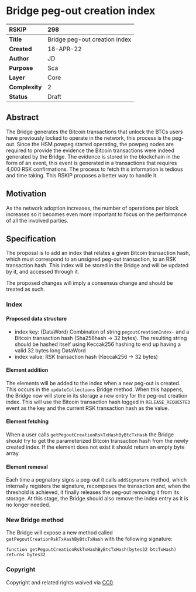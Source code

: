 # Bridge peg-out creation index

|RSKIP          | 298                           |
| :------------ |:------------------------------|
|**Title**      | Bridge peg-out creation index |
|**Created**    | 18-APR-22                     |
|**Author**     | JD                            |
|**Purpose**    | Sca                           |
|**Layer**      | Core                          |
|**Complexity** | 2                             |
|**Status**     | Draft                         |

## Abstract

The Bridge generates the Bitcoin transactions that unlock the BTCs users have previously locked to operate in the network, this process is the peg-out.
Since the HSM powpeg started operating, the powpeg nodes are required to provide the evidence the Bitcoin transactions were indeed generated by the Bridge.
The evidence is stored in the blockchain in the form of an event, this event is generated in a transactions that requires 4,000 RSK confirmations.
The process to fetch this information is tedious and time taking.
This RSKIP proposes a better way to handle it.

## Motivation

As the network adoption increases, the number of operations per block increases so it becomes even more important to focus on the performance of all the involved parties.

## Specification

The proposal is to add an index that relates a given Bitcoin transaction hash, which must correspond to an unsigned peg-out transaction, to an RSK transaction hash.
This index will be stored in the Bridge and will be updated by it, and accessed through it.

The proposed changes will imply a consensus change and should be treated as such.

### Index

#### Proposed data structure

- index key: (DataWord) Combinaton of string `pegoutCreationIndex-` and a Bitcoin transaction hash (Sha256hash -> 32 bytes). The resulting string should be hashed itself using Keccak256 hashing to end up having a valid 32 bytes long DataWord
- index value: RSK transaction hash (Keccak256 -> 32 bytes)

#### Element addition

The elements will be added to the index when a new peg-out is created. This occurs in the `updateCollections` Bridge method.
When this happens, the Bridge now will store in its storage a new entry for the peg-out creation index. This will use the Bitcoin transaction hash logged in `RELEASE_REQUESTED` event as the key and the current RSK transaction hash as the value.

#### Element fetching

When a user calls `getPegoutCreationRskTxHashByBtcTxHash` the Bridge should try to get the parameterized Bitcoin transaction hash from the newly created index.
If the element does not exist it should return an empty byte array.

#### Element removal

Each time a pegnatory signs a peg-out it calls `addSignature` method, which internally registers the signature, recomposes the transaction and, when the threshold is achieved, it finally releases the peg-out removing it from its storage.
At this stage, the Bridge should also remove the index entry as it is no longer needed.

### New Bridge method

The Bridge will expose a new method called `getPegoutCreationRskTxHashByBtcTxHash` with the following signature:

```
function getPegoutCreationRskTxHashByBtcTxHash(bytes32 btcTxHash) returns bytes32
```

### Copyright

Copyright and related rights waived via [CC0](https://creativecommons.org/publicdomain/zero/1.0/).
